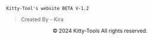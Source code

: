 `Kitty-Tool's website BETA V-1.2`

> Created By - Kira

<p align="center">
  &copy; 2024 Kitty-Tools All rights reserved.
</p>
